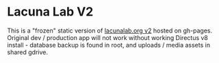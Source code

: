 # Lacuna Lab V2

This is a "frozen" static version of [lacunalab.org v2](https://lacunalab.org) hosted on gh-pages. Original dev / production app will not work without working Directus v8 install - database backup is found in root, and uploads / media assets in shared gdrive.